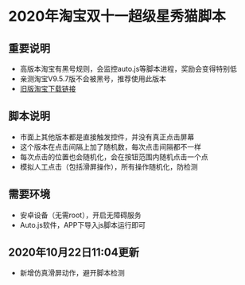 # 2020年淘宝双十一超级星秀猫脚本
## 重要说明
* 高版本淘宝有黑号规则，会监控auto.js等脚本进程，奖励会变得特别低
* 亲测淘宝V9.5.7版不会被黑号，推荐使用此版本
* [旧版淘宝下载链接](https://www.wandoujia.com/apps/32267/history_v278)

## 脚本说明
* 市面上其他版本都是直接触发控件，并没有真正点击屏幕
* 这个版本在点击间隔上加了随机数，每次点击间隔都不一样
* 每次点击的位置也会随机化，会在按钮范围内随机点击一个点
* 模拟人工点击（包括滑屏操作），所有操作随机化，防检测

## 需要环境
* 安卓设备（无需root），开启无障碍服务
* Auto.js软件，APP下导入js脚本运行即可

## 2020年10月22日11:04更新
* 新增仿真滑屏动作，避开脚本检测
